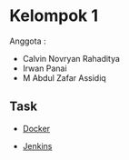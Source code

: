# Kelompok 1
Anggota :

- Calvin Novryan Rahaditya
- Irwan Panai
- M Abdul Zafar Assidiq

## Task

- [Docker](https://github.com/irwanpanai/devops18-dw-irwanpanai/blob/main/week2/Docker/README.md)

- [Jenkins](https://github.com/irwanpanai/devops18-dw-irwanpanai/blob/main/week2/CI%20CD/README.md)
